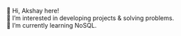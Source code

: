 👋 Hi, Akshay here!<br />
👀 I’m interested in developing projects & solving problems.<br />
🌱 I’m currently learning NoSQL.
